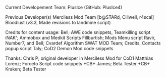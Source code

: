 Current Developement Team:
PlusIce (GitHub: PlusIce4)

Previous Developer(s)
Merciless Mod Team [b@STARd, Cillwell, r4scal]
Bloodlust (v3.3, Made revisions to landmine script)

Credits for content usage:
Bell; AWE code snippets, Teamkilling script
iNAK'; Ammobox and Medkit Scripts
Fillburtish; Mods Menu script
Ravir, Number7, and Bell; Cvardef Algorithm
SWAT MOD Team; Credits, Contacts popup script
Taly; CoD2 Demon Mod code snippets

Thanks:
Chris P; original developer in Merciless Mod for CoD1
Matthias Lorenz; Forceto Script code snippets
+CB+ James; Beta Tester
+CB+ Kraken; Beta Tester

